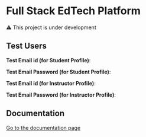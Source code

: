 # Full Stack EdTech Platform
⚠️ This project is under development

## Test Users

**Test Email id (for Student Profile)**:

**Test Email Password (for Student Profile)**:

**Test Email id (for Instructor Profile)**:

**Test Email Password (for Instructor Profile)**:

## Documentation
[Go to the documentation page](documentation.md)